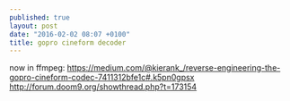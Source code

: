 ```yaml
---
published: true
layout: post
date: "2016-02-02 08:07 +0100"
title: gopro cineform decoder
---
```


now in ffmpeg:
<https://medium.com/@kierank_/reverse-engineering-the-gopro-cineform-codec-7411312bfe1c#.k5pn0gpsx>  
<http://forum.doom9.org/showthread.php?t=173154>
